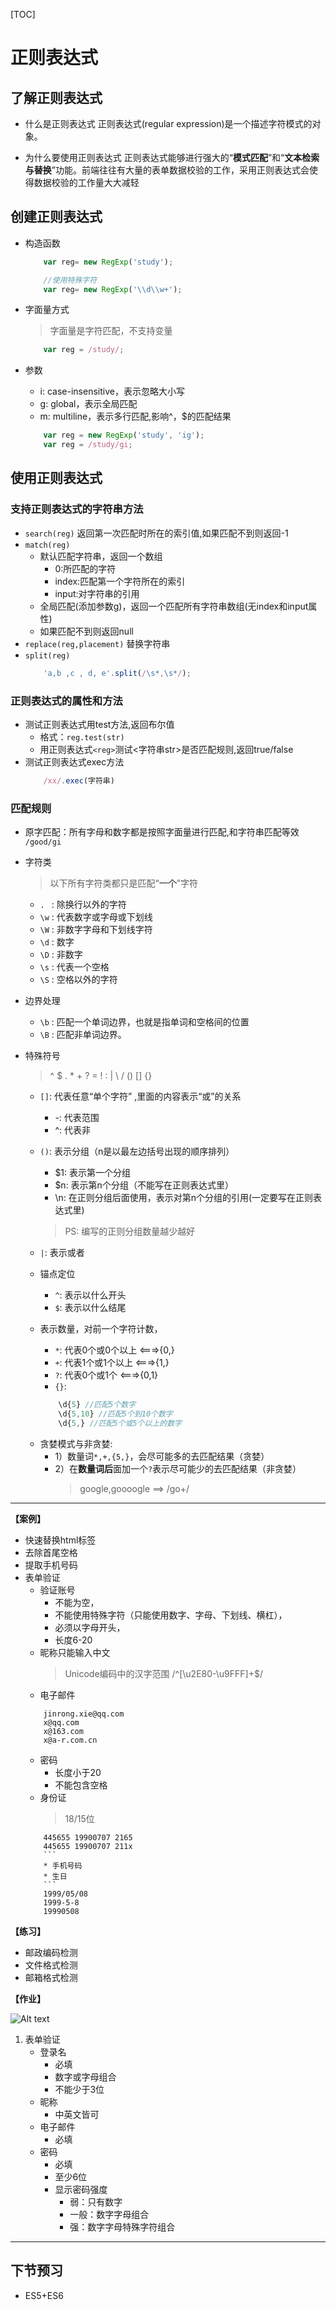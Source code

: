 [TOC]

# 正则表达式


## 了解正则表达式
* 什么是正则表达式
正则表达式(regular expression)是一个描述字符模式的对象。

* 为什么要使用正则表达式
正则表达式能够进行强大的“**模式匹配**”和“**文本检索与替换**”功能。前端往往有大量的表单数据校验的工作，采用正则表达式会使得数据校验的工作量大大减轻

## 创建正则表达式

* 构造函数
    ```js
        var reg= new RegExp('study');

        //使用特殊字符
        var reg= new RegExp('\\d\\w+');
    ```


* 字面量方式
    >字面量是字符匹配，不支持变量
    ```js
        var reg = /study/;
    ```
* 参数
    - i: case-insensitive，表示忽略大小写
    - g: global，表示全局匹配
    - m: multiline，表示多行匹配,影响^，$的匹配结果

    ```js
        var reg = new RegExp('study', 'ig');
        var reg = /study/gi;
    ```


## 使用正则表达式

### 支持正则表达式的字符串方法
* `search(reg)`
    返回第一次匹配时所在的索引值,如果匹配不到则返回-1
* `match(reg)`
    - 默认匹配字符串，返回一个数组
        + 0:所匹配的字符
        + index:匹配第一个字符所在的索引
        + input:对字符串的引用
    - 全局匹配(添加参数g)，返回一个匹配所有字符串数组(无index和input属性)
    - 如果匹配不到则返回null
* `replace(reg,placement)`
    替换字符串
* `split(reg)`
    ```js
        'a,b ,c , d, e'.split(/\s*,\s*/);
    ```


### 正则表达式的属性和方法
* 测试正则表达式用test方法,返回布尔值
    - 格式：`reg.test(str)`
    - 用正则表达式`<reg>`测试<字符串str>是否匹配规则,返回true/false
* 测试正则表达式exec方法
    ```js
        /xx/.exec(字符串)
    ```


### 匹配规则
* 原字匹配：所有字母和数字都是按照字面量进行匹配,和字符串匹配等效
`/good/gi`

* 字符类
    > 以下所有字符类都只是匹配“**一个**”字符
    - `. ` : 除换行以外的字符
    - `\w` : 代表数字或字母或下划线
    - `\W` : 非数字字母和下划线字符
    - `\d` : 数字
    - `\D` : 非数字
    - `\s` : 代表一个空格
    - `\S` : 空格以外的字符
* 边界处理
    - `\b` : 匹配一个单词边界，也就是指单词和空格间的位置
    - `\B` : 匹配非单词边界。

* 特殊符号
    > ^  $  .  *  +  ?  =  !  :  |  \  /  ()  []  {}
    
    - `[]`: 代表任意“单个字符” ,里面的内容表示“或”的关系
        + -: 代表范围
        + ^: 代表非

    - `()`: 表示分组（n是以最左边括号出现的顺序排列）
        + $1: 表示第一个分组
        + $n: 表示第n个分组（不能写在正则表达式里）
        + \n: 在正则分组后面使用，表示对第n个分组的引用(一定要写在正则表达式里)
        > PS: 编写的正则分组数量越少越好

    - `|`:  表示或者

    - 锚点定位
        + `^`: 表示以什么开头
        + `$`: 表示以什么结尾

    - 表示数量，对前一个字符计数，
        + `*`: 代表0个或0个以上 <===>{0,}
        + `+`: 代表1个或1个以上 <===>{1,}
        + `?`: 代表0个或1个     <===>{0,1}
        + `{}`:
        ```js
            \d{5} //匹配5个数字
            \d{5,10} //匹配5个到10个数字
            \d{5,} //匹配5个或5个以上的数字
        ```

    * 贪婪模式与非贪婪:
        * 1）数量词`*,+,{5,}`，会尽可能多的去匹配结果（贪婪）
        * 2）在**数量词后**面加一个`?`表示尽可能少的去匹配结果（非贪婪）
            > google,goooogle ==> /go+/


---

**【案例】**

* 快速替换html标签
* 去除首尾空格
* 提取手机号码
* 表单验证
    * 验证账号
        - 不能为空，
        - 不能使用特殊字符（只能使用数字、字母、下划线、横杠），
        - 必须以字母开头，
        - 长度6-20 
    * 昵称只能输入中文
        >Unicode编码中的汉字范围 /^[\u2E80-\u9FFF]+$/
    * 电子邮件
    ```
        jinrong.xie@qq.com
        x@qq.com
        x@163.com
        x@a-r.com.cn
    ```
    * 密码  
        - 长度小于20 
        - 不能包含空格
    * 身份证
        > 18/15位
    ```
        445655 19900707 2165
        445655 19900707 211x
        ```
        * 手机号码
        * 生日 
        ```
        1999/05/08
        1999-5-8
        19990508
    ```

**【练习】**

* 邮政编码检测
* 文件格式检测
* 邮箱格式检测


**【作业】**

![Alt text](img/form.png "Optional title")

1. 表单验证
    * 登录名
        - 必填
        - 数字或字母组合
        - 不能少于3位
    * 昵称
        - 中英文皆可
    * 电子邮件
        - 必填
    * 密码
        - 必填
        - 至少6位
        - 显示密码强度
            + 弱：只有数字
            + 一般：数字字母组合
            + 强：数字字母特殊字符组合

---

## 下节预习

* ES5+ES6
